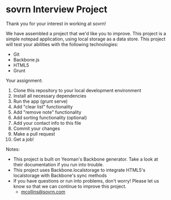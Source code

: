 sovrn Interview Project
=========

Thank you for your interest in working at sovrn!

We have assembled a project that we'd like you to improve. This project is a simple notepad application, using local storage as a data store. This project will test your abilities with the following technologies:

- Git
- Backbone.js
- HTML5
- Grunt

Your assignment:

1. Clone this repository to your local development environment
2. Install all necessary dependencies
3. Run the app (grunt serve)
5. Add "clear list" functionality
6. Add "remove note" functionality
7. Add sorting functionality (optional)
8. Add your contact info to this file
9. Commit your changes
10. Make a pull request
11. Get a job!


Notes:
- This project is built on Yeoman's Backbone generator.  Take a look at their documentation if you run into trouble.
- This project uses Backbone.localstorage to integrate HTML5's localstorage with Backbone's sync methods
- If you have questions or run into problems, don't worry! Please let us know so that we can continue to improve this project.
    - mcollins@sovrn.com
